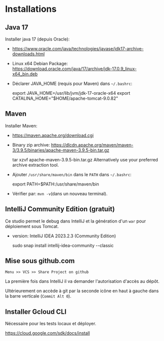 # Installations

## Java 17

Installer java 17 (depuis Oracle):
- https://www.oracle.com/java/technologies/javase/jdk17-archive-downloads.html
- Linux x64 Debian Package: https://download.oracle.com/java/17/archive/jdk-17.0.9_linux-x64_bin.deb
- Déclarer JAVA_HOME (requis pour Maven) dans `~/.bashrc`:

  	export JAVA_HOME=/usr/lib/jvm/jdk-17-oracle-x64
  	export CATALINA_HOME="$HOME/apache-tomcat-9.0.82"

## Maven

Installer Maven:
- https://maven.apache.org/download.cgi
- Binary zip archive: https://dlcdn.apache.org/maven/maven-3/3.9.5/binaries/apache-maven-3.9.5-bin.tar.gz

  	tar xzvf apache-maven-3.9.5-bin.tar.gz
  	Alternatively use your preferred archive extraction tool.

- Ajouter `/usr/share/maven/bin` dans le `PATH` dans `~/.bashrc`:

  	export PATH=$PATH:/usr/share/maven/bin

- Vérifier par: `mvn -v`(dans un nouveau terminal).

## IntelliJ Community Edition (gratuit)

Ce studio permet le debug dans IntelliJ et la génération d'un `war` pour déploiement sous Tomcat.
- version: IntelliJ IDEA 2023.2.3 (Community Edition)

  	sudo snap install intellij-idea-community --classic

## Mise sous github.com

`Menu >> VCS >> Share Project on github`

La première fois dans IntelliJ il va demander l'autorisation d'accès au dépôt.

Ultérieurement on accède à git par la seconde icône en haut à gauche dans la barre verticale (`Commit Alt 0`).

## Installer Gcloud CLI
Nécessaire pour les tests locaux et déployer.

https://cloud.google.com/sdk/docs/install

